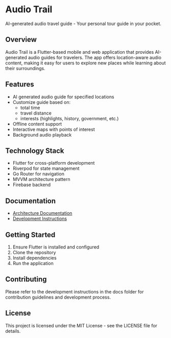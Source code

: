 # Audio Trail

AI-generated audio travel guide - Your personal tour guide in your pocket.

## Overview
Audio Trail is a Flutter-based mobile and web application that provides AI-generated audio guides for travelers. The app offers location-aware audio content, making it easy for users to explore new places while learning about their surroundings.

## Features
- AI generated audio guide for specified locations
- Customize guide based on:
    - total time
    - travel distance
    - interests (highlights, history, government, etc.)
- Offline content support
- Interactive maps with points of interest
- Background audio playback

## Technology Stack
- Flutter for cross-platform development
- Riverpod for state management
- Go Router for navigation
- MVVM architecture pattern
- Firebase backend

## Documentation
- [Architecture Documentation](docs/architecture.md)
- [Development Instructions](docs/instructions.md)

## Getting Started
1. Ensure Flutter is installed and configured
2. Clone the repository
3. Install dependencies
4. Run the application

## Contributing
Please refer to the development instructions in the docs folder for contribution guidelines and development process.

## License
This project is licensed under the MIT License - see the LICENSE file for details. 

